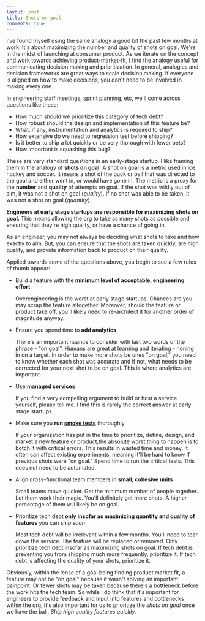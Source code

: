 ```yaml
---
layout: post
title: Shots on goal
comments: true
---
```


I've found myself using the same analogy a good bit the past few months at work. It's about maximizing the number and quality of shots on goal. We're in the midst of launching at consumer product. As we iterate on the concept and work towards achieving product-market-fit, I find the analogy useful for communicating decision making and prioritization. In general, analogies and decision frameworks are great ways to scale decision making. If everyone is aligned on how to make decisions, you don't need to be involved in making every one.

In engineering staff meetings, sprint planning, etc, we'll come across questions like these:
- How much should we prioritize this category of tech debt?
- How robust should the design and implementation of this feature be?
- What, if any, instrumentation and analytics is required to ship?
- How extensive do we need to regression test before shipping?
- Is it better to ship a lot quickly or be very thorough with fewer bets?
- How important is squashing this bug?

These are very standard questions in an early-stage startup. I like framing them in the analogy of **[shots on goal](https://en.wikipedia.org/wiki/Shot_on_goal_(ice_hockey))**. A shot on goal is a metric used in ice hockey and soccer. It means a shot of the puck or ball that was directed to the goal and either went in, or would have gone in. The metric is a proxy for the **number** and **quality** of attempts on goal. If the shot was wildly out of aim, it was not a shot on goal (_quality_). If no shot was able to be taken, it was not a shot on goal (_quantity_).

**Engineers at early stage startups are responsible for maximizing shots on goal.** This means allowing the org to take as many shots as possible and ensuring that they're high quality, or have a chance of going in.

As an engineer, you may not always be deciding what shots to take and how exactly to aim. But, you can ensure that the shots are taken quickly, are high quality, and provide information back to product on their quality. 

Applied towards some of the questions above, you begin to see a few rules of thumb appear:
- Build a feature with the **minimum level of acceptable, engineering effort**

    Overengineering is the worst at early stage startups. Chances are you may scrap the feature altogether. Moreover, should the feature or product take off, you'll likely need to re-architect it for another order
    of magnitude anyway.

- Ensure you spend time to **add analytics**

    There's an important nuance to consider with last two words of the phrase - "on goal". Humans are great at learning and iterating - honing in on a target. In order to make more shots be ones "on goal," you need to know whether each shot was accurate and if not, what needs to be corrected for your next shot to be on goal.
    This is where analytics are important.

- Use **managed services**

    If you find a very compelling argument to build or host a service yourself, please tell me. I find this is rarely the correct answer at early stage startups.

- Make sure you **run [smoke tests](https://en.wikipedia.org/wiki/Smoke_testing_(software))** thoroughly

    If your organization has put in the time to prioritize, define, design, and market a new feature or product,the absolute worst thing to happen is to botch it with critical errors. This results in wasted time and money. It often can affect existing experiments, meaning it'll be hard to know if previous shots were "on goal." Spend time to run the critical tests. This does not need to be automated.

- Align cross-functional team members in **small, cohesive units**

    Small teams move quicker. Get the minimum number of people together. Let them work their magic. You'll definitely get more shots. A higher percentage of them will likely be on goal.

- Prioritize tech debt **only insofar as maximizing quantity and quality of features** you can ship _soon_

    Most tech debt will be irrelevant within a few months. You'll need to tear down the service. The feature will be replaced or removed. Only prioritize tech debt insofar as maximizing shots on goal. If tech debt is preventing you from shipping much more frequently, prioritize it. If tech debt is affecting the quality of your shots, prioritize it.


Obviously, within the lense of a goal being finding product market fit, a feature may not be "on goal" because it wasn't solving an important painpoint. Or fewer shots may be taken because there's a bottleneck before the work hits the tech team. So while I do think that it's important for engineers to provide feedback and input into features and bottlenecks within the org, it's also important for us to prioritize the _shots on goal_ once we have the ball. _Ship high quality features quickly._
